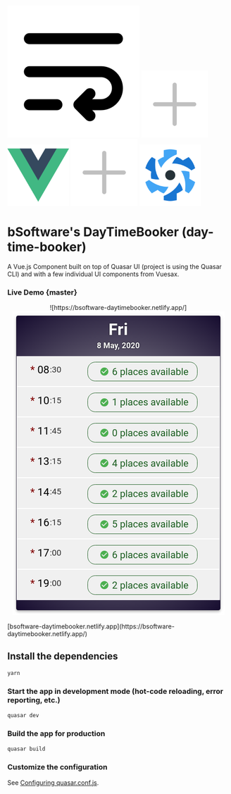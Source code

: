 
<img src="src/statics/text-wrap.svg"> <img src="src/statics/plus.svg"> <img src="src/statics/vuejs-logo.png" width="140" height="140"> <img src="src/statics/plus.svg"> <img src="src/statics/quasar-logo.svg" width="140" height="140">

# bSoftware's DayTimeBooker (day-time-booker)

A Vue.js Component built on top of Quasar UI (project is using the Quasar CLI) and with 
a few individual UI components from Vuesax.

### Live Demo {master}
<p align="center">
    ![https://bsoftware-daytimebooker.netlify.app/]<img src="src/statics/v0.5.6.png">
</p>
[bsoftware-daytimebooker.netlify.app](https://bsoftware-daytimebooker.netlify.app/)

## Install the dependencies
```bash
yarn
```

### Start the app in development mode (hot-code reloading, error reporting, etc.)
```bash
quasar dev
```

### Build the app for production
```bash
quasar build
```

### Customize the configuration
See [Configuring quasar.conf.js](https://quasar.dev/quasar-cli/quasar-conf-js).
